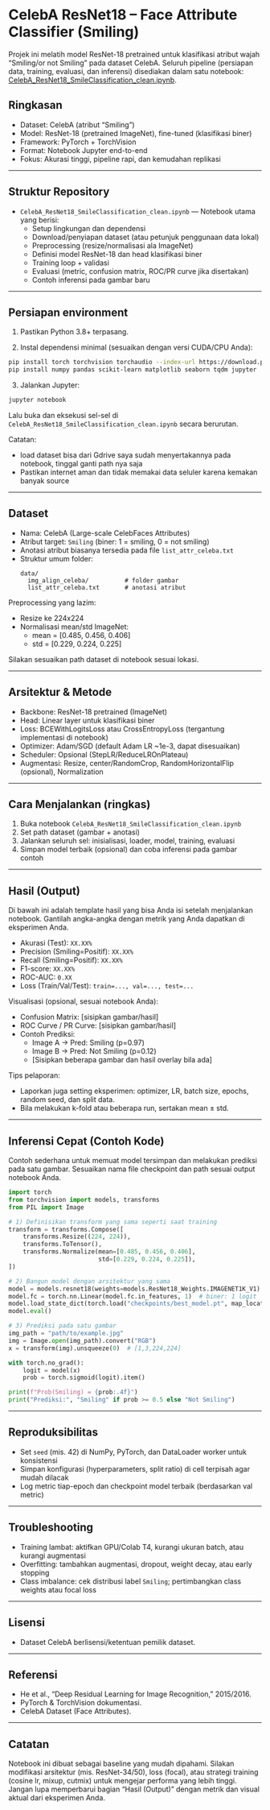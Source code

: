 # CelebA ResNet18 – Face Attribute Classifier (Smiling)

Projek ini melatih model ResNet-18 pretrained untuk klasifikasi atribut wajah “Smiling/or not Smiling” pada dataset CelebA. Seluruh pipeline (persiapan data, training, evaluasi, dan inferensi) disediakan dalam satu notebook: [CelebA_ResNet18_SmileClassification_clean.ipynb](./CelebA_ResNet18_SmileClassification_clean.ipynb).

## Ringkasan

- Dataset: CelebA (atribut “Smiling”)
- Model: ResNet-18 (pretrained ImageNet), fine-tuned (klasifikasi biner)
- Framework: PyTorch + TorchVision
- Format: Notebook Jupyter end-to-end
- Fokus: Akurasi tinggi, pipeline rapi, dan kemudahan replikasi

---

## Struktur Repository

- `CelebA_ResNet18_SmileClassification_clean.ipynb` — Notebook utama yang berisi:
  - Setup lingkungan dan dependensi
  - Download/penyiapan dataset (atau petunjuk penggunaan data lokal)
  - Preprocessing (resize/normalisasi ala ImageNet)
  - Definisi model ResNet-18 dan head klasifikasi biner
  - Training loop + validasi
  - Evaluasi (metric, confusion matrix, ROC/PR curve jika disertakan)
  - Contoh inferensi pada gambar baru

---

## Persiapan environment

1) Pastikan Python 3.8+ terpasang.

2) Instal dependensi minimal (sesuaikan dengan versi CUDA/CPU Anda):
```bash
pip install torch torchvision torchaudio --index-url https://download.pytorch.org/whl/cu121  # ganti cu121 sesuai CUDA; atau hapus --index-url untuk CPU
pip install numpy pandas scikit-learn matplotlib seaborn tqdm jupyter
```

3) Jalankan Jupyter:
```bash
jupyter notebook
```
Lalu buka dan eksekusi sel-sel di `CelebA_ResNet18_SmileClassification_clean.ipynb` secara berurutan.

Catatan:
- load dataset bisa dari Gdrive saya sudah menyertakannya pada notebook, tinggal ganti path nya saja
- Pastikan internet aman dan tidak memakai data seluler karena kemakan banyak source

---

## Dataset

- Nama: CelebA (Large-scale CelebFaces Attributes)
- Atribut target: `Smiling` (biner: 1 = smiling, 0 = not smiling)
- Anotasi atribut biasanya tersedia pada file `list_attr_celeba.txt`
- Struktur umum folder:
  ```
  data/
    img_align_celeba/          # folder gambar
    list_attr_celeba.txt       # anotasi atribut
  ```

Preprocessing yang lazim:
- Resize ke 224x224
- Normalisasi mean/std ImageNet:
  - mean = [0.485, 0.456, 0.406]
  - std  = [0.229, 0.224, 0.225]

Silakan sesuaikan path dataset di notebook sesuai lokasi.

---

## Arsitektur & Metode

- Backbone: ResNet-18 pretrained (ImageNet)
- Head: Linear layer untuk klasifikasi biner
- Loss: BCEWithLogitsLoss atau CrossEntropyLoss (tergantung implementasi di notebook)
- Optimizer: Adam/SGD (default Adam LR ~1e-3, dapat disesuaikan)
- Scheduler: Opsional (StepLR/ReduceLROnPlateau)
- Augmentasi: Resize, center/RandomCrop, RandomHorizontalFlip (opsional), Normalization

---

## Cara Menjalankan (ringkas)

1) Buka notebook `CelebA_ResNet18_SmileClassification_clean.ipynb`
2) Set path dataset (gambar + anotasi)
3) Jalankan seluruh sel: inisialisasi, loader, model, training, evaluasi
4) Simpan model terbaik (opsional) dan coba inferensi pada gambar contoh

---

## Hasil (Output)

Di bawah ini adalah template hasil yang bisa Anda isi setelah menjalankan notebook. Gantilah angka-angka dengan metrik yang Anda dapatkan di eksperimen Anda.

- Akurasi (Test): `XX.XX%`
- Precision (Smiling=Positif): `XX.XX%`
- Recall (Smiling=Positif): `XX.XX%`
- F1-score: `XX.XX%`
- ROC-AUC: `0.XX`
- Loss (Train/Val/Test): `train=..., val=..., test=...`

Visualisasi (opsional, sesuai notebook Anda):
- Confusion Matrix: [sisipkan gambar/hasil]
- ROC Curve / PR Curve: [sisipkan gambar/hasil]
- Contoh Prediksi:
  - Image A → Pred: Smiling (p=0.97)
  - Image B → Pred: Not Smiling (p=0.12)
  - [Sisipkan beberapa gambar dan hasil overlay bila ada]

Tips pelaporan:
- Laporkan juga setting eksperimen: optimizer, LR, batch size, epochs, random seed, dan split data.
- Bila melakukan k-fold atau beberapa run, sertakan mean ± std.

---

## Inferensi Cepat (Contoh Kode)

Contoh sederhana untuk memuat model tersimpan dan melakukan prediksi pada satu gambar. Sesuaikan nama file checkpoint dan path sesuai output notebook Anda.

```python
import torch
from torchvision import models, transforms
from PIL import Image

# 1) Definisikan transform yang sama seperti saat training
transform = transforms.Compose([
    transforms.Resize((224, 224)),
    transforms.ToTensor(),
    transforms.Normalize(mean=[0.485, 0.456, 0.406],
                         std=[0.229, 0.224, 0.225]),
])

# 2) Bangun model dengan arsitektur yang sama
model = models.resnet18(weights=models.ResNet18_Weights.IMAGENET1K_V1)
model.fc = torch.nn.Linear(model.fc.in_features, 1)  # biner: 1 logit
model.load_state_dict(torch.load("checkpoints/best_model.pt", map_location="cpu"))
model.eval()

# 3) Prediksi pada satu gambar
img_path = "path/to/example.jpg"
img = Image.open(img_path).convert("RGB")
x = transform(img).unsqueeze(0)  # [1,3,224,224]

with torch.no_grad():
    logit = model(x)
    prob = torch.sigmoid(logit).item()

print(f"Prob(Smiling) = {prob:.4f}")
print("Prediksi:", "Smiling" if prob >= 0.5 else "Not Smiling")
```

---

## Reproduksibilitas

- Set `seed` (mis. 42) di NumPy, PyTorch, dan DataLoader worker untuk konsistensi
- Simpan konfigurasi (hyperparameters, split ratio) di cell terpisah agar mudah dilacak
- Log metric tiap-epoch dan checkpoint model terbaik (berdasarkan val metric)

---

## Troubleshooting

- Training lambat: aktifkan GPU/Colab T4, kurangi ukuran batch, atau kurangi augmentasi
- Overfitting: tambahkan augmentasi, dropout, weight decay, atau early stopping
- Class imbalance: cek distribusi label `Smiling`; pertimbangkan class weights atau focal loss

---

## Lisensi

- Dataset CelebA berlisensi/ketentuan pemilik dataset.

---

## Referensi

- He et al., “Deep Residual Learning for Image Recognition,” 2015/2016.
- PyTorch & TorchVision dokumentasi.
- CelebA Dataset (Face Attributes).

---

## Catatan

Notebook ini dibuat sebagai baseline yang mudah dipahami. Silakan modifikasi arsitektur (mis. ResNet-34/50), loss (focal), atau strategi training (cosine lr, mixup, cutmix) untuk mengejar performa yang lebih tinggi. Jangan lupa memperbarui bagian “Hasil (Output)” dengan metrik dan visual aktual dari eksperimen Anda.
